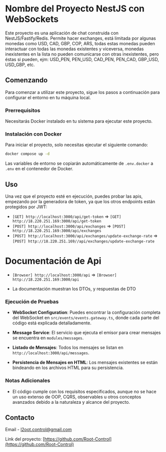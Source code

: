 
# Nombre del Proyecto NestJS con WebSockets

Este proyecto es una aplicación de chat construida con NestJS/Fastify/Redis. Permite hacer exchanges, está limitada por algunas monedas como USD, CAD, GBP, COP, ARS, todas estas monedas pueden interactuar con todas las monedas existentes y viceversa, monedas inexistentes en la lista no pueden comunicarse con otras inexistentes, pero éstas si pueden, ejm: USD_PEN, PEN_USD, CAD_PEN, PEN_CAD, GBP_USD, USD_GBP, etc.

## Comenzando

Para comenzar a utilizar este proyecto, sigue los pasos a continuación para configurar el entorno en tu máquina local.

### Prerrequisitos

Necesitarás Docker instalado en tu sistema para ejecutar este proyecto. 

### Instalación con Docker

Para iniciar el proyecto, solo necesitas ejecutar el siguiente comando:

```bash
docker compose up -d
```

Las variables de entorno se copiarán automáticamente de `.env.docker` a `.env` en el contenedor de Docker.

## Uso

Una vez que el proyecto esté en ejecución, puedes probar las apis, empezando por la generadora de token, ya que los otros endpoints están protegidos por JWT:

- `[GET] http://localhost:3000/api/get-token` => `[GET] http://18.220.251.169:3000/api/get-token`
- `[POST] http://localhost:3000/api/exchanges` => `[POST] http://18.220.251.169:3000/api/exchanges`
- `[POST] http://localhost:3000/api/exchanges/update-exchange-rate` => `[POST] http://18.220.251.169//api/exchanges/update-exchange-rate`

# Documentación de Api
- `[Browser] http://localhost:3000/api` => `[Browser] http://18.220.251.169:3000/api`

- La documentación muestran los DTOs, y respuestas de DTO
### Ejecución de Pruebas

- **WebSocket Configuration**: Puedes encontrar la configuración completa del WebSocket en `src/events/events.gateway.ts`, donde cada parte del código está explicada detalladamente.

- **Message Service**: El servicio que ejecuta el emisor para crear mensajes se encuentra en `modules/messages`.

- **Listado de Mensajes**: Todos los mensajes se listan en `http://localhost:3000/api/messages`.

- **Persistencia de Mensajes en HTML**: Los mensajes existentes se están bindeando en los archivos HTML para su persistencia.

### Notas Adicionales

- El código cumple con los requisitos especificados, aunque no se hace un uso extenso de OOP, CQRS, observables u otros conceptos avanzados debido a la naturaleza y alcance del proyecto.


## Contacto

Email - [l2oot.control@gmail.com](mailto:l2oot.control@gmail.com)

Link del proyecto: [https://github.com/Root-Control](https://github.com/Root-Control)

